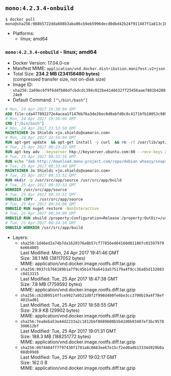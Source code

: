 ## `mono:4.2.3.4-onbuild`

```console
$ docker pull mono@sha256:988b5722dda608b3aba06cb9eb5996decd0dbd42b24f911487f1a813c1bcd55e
```

-	Platforms:
	-	linux; amd64

### `mono:4.2.3.4-onbuild` - linux; amd64

-	Docker Version: 17.04.0-ce
-	Manifest MIME: `application/vnd.docker.distribution.manifest.v2+json`
-	Total Size: **234.2 MB (234158480 bytes)**  
	(compressed transfer size, not on-disk size)
-	Image ID: `sha256:2a69ec6f9f6ddfb06dfcbdcdc394c022be4146632ff25456aae7881b420824e0`
-	Default Command: `["\/bin\/bash"]`

```dockerfile
# Mon, 24 Apr 2017 19:30:04 GMT
ADD file:cda477892272e4acea1f147bb76a3de26ec0d0abfd0c8c4171bfb10053c98985 in / 
# Mon, 24 Apr 2017 19:30:04 GMT
CMD ["/bin/bash"]
# Mon, 24 Apr 2017 23:53:50 GMT
MAINTAINER Jo Shields <jo.shields@xamarin.com>
# Mon, 24 Apr 2017 23:54:04 GMT
RUN apt-get update 	&& apt-get install -y curl 	&& rm -rf /var/lib/apt/lists/*
# Tue, 25 Apr 2017 00:23:22 GMT
RUN apt-key adv --keyserver hkp://keyserver.ubuntu.com:80 --recv-keys 3FA7E0328081BFF6A14DA29AA6A19B38D3D831EF
# Tue, 25 Apr 2017 00:33:16 GMT
RUN echo "deb http://download.mono-project.com/repo/debian wheezy/snapshots/4.2.3.4 main" > /etc/apt/sources.list.d/mono-xamarin.list 	&& apt-get update 	&& apt-get install -y mono-devel ca-certificates-mono fsharp mono-vbnc nuget 	&& rm -rf /var/lib/apt/lists/*
# Tue, 25 Apr 2017 00:33:49 GMT
MAINTAINER Jo Shields <jo.shields@xamarin.com>
# Tue, 25 Apr 2017 00:33:51 GMT
RUN mkdir -p /usr/src/app/source /usr/src/app/build
# Tue, 25 Apr 2017 00:33:52 GMT
WORKDIR /usr/src/app/source
# Tue, 25 Apr 2017 00:33:53 GMT
ONBUILD COPY . /usr/src/app/source
# Tue, 25 Apr 2017 00:34:08 GMT
ONBUILD RUN nuget restore -NonInteractive
# Tue, 25 Apr 2017 00:34:09 GMT
ONBUILD RUN xbuild /property:Configuration=Release /property:OutDir=/usr/src/app/build/
# Tue, 25 Apr 2017 00:34:10 GMT
ONBUILD WORKDIR /usr/src/app/build
```

-	Layers:
	-	`sha256:1d46ed2a74b7da1620376a8b57cf77856ed64160d01186fc015979796e664085`  
		Last Modified: Mon, 24 Apr 2017 19:41:46 GMT  
		Size: 38.1 MB (38117052 bytes)  
		MIME: application/vnd.docker.image.rootfs.diff.tar.gzip
	-	`sha256:9937cb766189b1a7f9c45b1476a641da575179a4f9cc36a85d132083c8d13315`  
		Last Modified: Tue, 25 Apr 2017 18:47:38 GMT  
		Size: 7.8 MB (7759592 bytes)  
		MIME: application/vnd.docker.image.rootfs.diff.tar.gzip
	-	`sha256:c62d09514ffce9927a9521d8f2f998d480fe6be3cc3700b19a4f78ef4015ad01`  
		Last Modified: Tue, 25 Apr 2017 18:58:55 GMT  
		Size: 29.9 KB (29902 bytes)  
		MIME: application/vnd.docker.image.rootfs.diff.tar.gzip
	-	`sha256:7ea8eba53e44d2233a2c1812bbf8689600b5b42d0b93407ef3bc9578300612bf`  
		Last Modified: Tue, 25 Apr 2017 19:01:31 GMT  
		Size: 188.3 MB (188251772 bytes)  
		MIME: application/vnd.docker.image.rootfs.diff.tar.gzip
	-	`sha256:0974404ff7f97430f1791a8c0683ee67e15cf2ed0adb13334d929b0a08db99d8`  
		Last Modified: Tue, 25 Apr 2017 19:02:17 GMT  
		Size: 162.0 B  
		MIME: application/vnd.docker.image.rootfs.diff.tar.gzip
